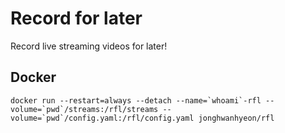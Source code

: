 # Record for later
Record live streaming videos for later!

## Docker
    docker run --restart=always --detach --name=`whoami`-rfl --volume=`pwd`/streams:/rfl/streams --volume=`pwd`/config.yaml:/rfl/config.yaml jonghwanhyeon/rfl
